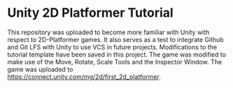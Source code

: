 # Unity 2D Platformer Tutorial

This repository was uploaded to become more familiar with Unity with respect to 2D-Platformer games. 
It also serves as a test to integrate Github and Git LFS with Unity to use VCS in future projects.
Modifications to the tutorial template have been saved in this project. The game was modified to make use of 
the Move, Rotate, Scale Tools and the Inspector Window. The game was uploaded to https://connect.unity.com/mg/2d/first_2d_platformer. 
